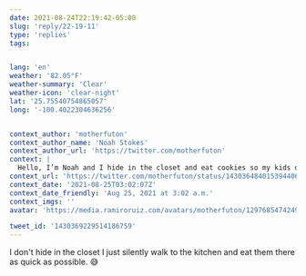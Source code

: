 ```yaml
---
date: 2021-08-24T22:19:42-05:00
slug: 'reply/22-19-11'
type: 'replies'
tags:


lang: 'en'
weather: '82.05°F'
weather-summary: 'Clear'
weather-icon: 'clear-night'
lat: '25.75540754865057'
long: '-100.4022304636256'


context_author: 'motherfuton'
context_author_name: 'Noah Stokes'
context_author_url: 'https://twitter.com/motherfuton'
context: |
  Hello, I’m Noah and I hide in the closet and eat cookies so my kids don’t see.
context_url: 'https://twitter.com/motherfuton/status/1430364840153944066?s=12'
context_date: '2021-08-25T03:02:07Z'
context_date_friendly: 'Aug 25, 2021 at 3:02 a.m.'
context_imgs: ''
avatar: 'https://media.ramiroruiz.com/avatars/motherfuton/1297685474249568256/0L1n5CNq_bigger.jpg'

tweet_id: '1430369229514186759'
---
```

I don't hide in the closet I just silently walk to the kitchen and eat them there as quick as possible. 😅